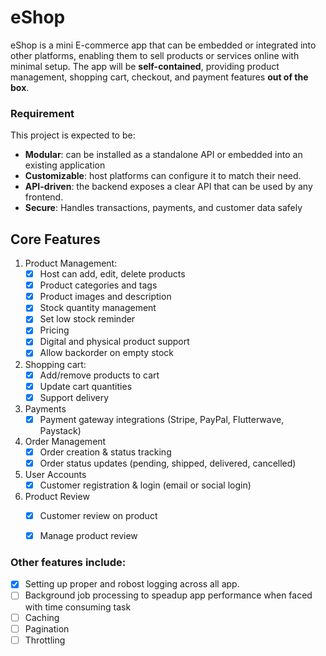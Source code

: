 # eShop

eShop is a mini E-commerce app that can be embedded or integrated into other platforms, enabling them to sell products or services online with minimal setup. The app will be **self-contained**, providing product management, shopping cart, checkout, and payment features **out of the box**.

### Requirement
This project is expected to be:
- **Modular**: can be installed as a standalone API or embedded into an existing application
- **Customizable**: host platforms can configure it to match their need.
- **API-driven**: the backend exposes a clear API that can be used by any frontend.
- **Secure**: Handles transactions, payments, and customer data safely

## Core Features
1. Product Management:
   - [x] Host can add, edit, delete products
   - [x] Product categories and tags
   - [x] Product images and description
   - [x] Stock quantity management
   - [x] Set low stock reminder
   - [x] Pricing
   - [x] Digital and physical product support
   - [x] Allow backorder on empty stock

2. Shopping cart:
   - [x] Add/remove products to cart
   - [x] Update cart quantities
   - [x] Support delivery

3. Payments
   - [x] Payment gateway integrations (Stripe, PayPal, Flutterwave, Paystack)

4. Order Management
   - [x] Order creation & status tracking
   - [x] Order status updates (pending, shipped, delivered, cancelled)

5. User Accounts
   - [x] Customer registration & login (email or social login)

6. Product Review
   - [x] Customer review on product
   - [x] Manage product review



### Other features include:
- [x] Setting up proper and robost logging across all app.
- [ ] Background job processing to speadup app performance when faced with time consuming task
- [ ] Caching
- [ ] Pagination
- [ ] Throttling
